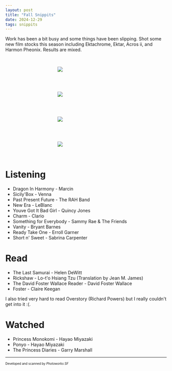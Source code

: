 ```yaml
---
layout: post
title: "Fall Snippits"
date: 2024-12-29
tags: snippits
---
```


Work has been a bit busy and some things have been slipping. Shot some new film stocks this season including Ektachrome, Ektar, Acros ii, and Harmon Pheonix. Results are mixed.

<br>
<p align="center">
<img style="max-width: 1024px; margin: 0 0 0 -162px;" src="https://storage.googleapis.com/fkwang_blog_image_hosting/2024_12_29_fall_snippets/img1.jpg">
</p>
<br>

<br>
<p align="center">
<img style="max-width: 1024px; margin: 0 0 0 -162px;" src="https://storage.googleapis.com/fkwang_blog_image_hosting/2024_12_29_fall_snippets/img3.jpg">
</p>
<br>

<br>
<p align="center">
<img style="max-width: 1024px; margin: 0 0 0 -162px;" src="https://storage.googleapis.com/fkwang_blog_image_hosting/2024_12_29_fall_snippets/img4.jpg">
</p>
<br>

<br>
<p align="center">
<img style="max-width: 1024px; margin: 0 0 0 -162px;" src="https://storage.googleapis.com/fkwang_blog_image_hosting/2024_12_29_fall_snippets/img5.jpg">
</p>
<br>

# Listening

- Dragon In Harmony - Marcin
- Sicily'Box - Venna
- Past Present Future - The RAH Band
- New Era - LeBlanc
- Youve Got It Bad Girl - Quincy Jones
- Charm - Clario
- Something for Everybody - Sammy Rae & The Friends
- Vanity - Bryant Barnes
- Ready Take One - Erroll Garner
- Short n' Sweet - Sabrina Carpenter

# Read

- The Last Samurai - Helen DeWitt
- Rickshaw - Lo-t'o Hsiang Tzu (Translation by Jean M. James)
- The David Foster Wallace Reader - David Foster Wallace
- Foster - Claire Keegan

I also tried very hard to read Overstory (Richard Powers) but I really couldn't get into it :(.

# Watched

- Princess Monokomi - Hayao Miyazaki
- Ponyo - Hayao Miyazaki
- The Princess Diaries - Garry Marshall

---

<sub><sup>Developed and scanned by *Photoworks SF*</sup></sub>
